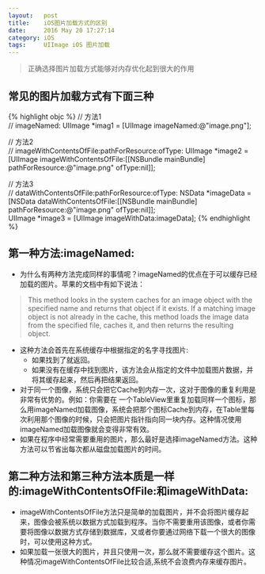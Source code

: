 ```yaml
---
layout:   post
title:    iOS图片加载方式的区别
date:     2016 May 20 17:27:14
category: iOS
tags:     UIImage iOS 图片加载
---
```


> 正确选择图片加载方式能够对内存优化起到很大的作用

## 常见的图片加载方式有下面三种

{% highlight objc %}
// 方法1  
// imageNamed:
UIImage *imag1 = [UIImage imageNamed:@"image.png"];  

// 方法2  
// imageWithContentsOfFile:pathForResource:ofType:
UIImage *image2 = [UIImage imageWithContentsOfFile:[[NSBundle mainBundle] pathForResource:@"image.png" ofType:nil]];  

// 方法3  
// dataWithContentsOfFile:pathForResource:ofType:
NSData *imageData = [NSData dataWithContentsOfFile:[[NSBundle mainBundle] pathForResource:@"image.png" ofType:nil]];  
UIImage *image3 = [UIImage imageWithData:imageData]; 
{% endhighlight %}

## 第一种方法:imageNamed:

- 为什么有两种方法完成同样的事情呢？imageNamed的优点在于可以缓存已经加载的图片。苹果的文档中有如下说法：

> This method looks in the system caches for an image object with the specified name and returns that object if it exists. If a matching image object is not already in the cache, this method loads the image data from the specified file, caches it, and then returns the resulting object.

- 这种方法会首先在系统缓存中根据指定的名字寻找图片:
    - 如果找到了就返回。
    - 如果没有在缓存中找到图片，该方法会从指定的文件中加载图片数据，并将其缓存起来，然后再把结果返回。
- 对于同一个图像，系统只会把它Cache到内存一次，这对于图像的重复利用是非常有优势的。例如：你需要在 一个TableView里重复加载同样一个图标，那么用imageNamed加载图像，系统会把那个图标Cache到内存，在Table里每次利用那个图像的时候，只会把图片指针指向同一块内存。这种情况使用imageNamed加载图像就会变得非常有效。
- 如果在程序中经常需要重用的图片，那么最好是选择imageNamed方法。这种方法可以节省出每次都从磁盘加载图片的时间。

## 第二种方法和第三种方法本质是一样的:imageWithContentsOfFile:和imageWithData:

- imageWithContentsOfFile方法只是简单的加载图片，并不会将图片缓存起来，图像会被系统以数据方式加载到程序。当你不需要重用该图像，或者你需要将图像以数据方式存储到数据库，又或者你要通过网络下载一个很大的图像时，可以使用这种方式。
- 如果加载一张很大的图片，并且只使用一次，那么就不需要缓存这个图片。这种情况imageWithContentsOfFile比较合适,系统不会浪费内存来缓存图片。


